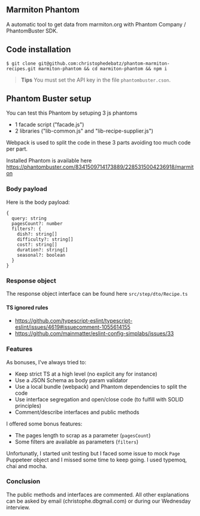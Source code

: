 ## Marmiton Phantom
A automatic tool to get data from marmiton.org with Phantom Company / PhantomBuster SDK.
## Code installation

```
$ git clone git@github.com:christophedebatz/phantom-marmiton-recipes.git marmiton-phantom && cd marmiton-phantom && npm i
```

> **Tips**
> You must set the API key in the file `phantombuster.cson`. 

## Phantom Buster setup
You can test this Phantom by setuping 3 js phantoms
- 1 facade script ("facade.js")
- 2 libraries ("lib-common.js" and "lib-recipe-supplier.js")

Webpack is used to split the code in these 3 parts avoiding too much code per part.

Installed Phantom is available here https://phantombuster.com/8341509714173889/2285315004236918/marmiton

### Body payload
Here is the body payload:
```
{
  query: string
  pagesCount?: number
  filters?: {
    dish?: string[]
    difficulty?: string[]
    cost?: string[]
    duration?: string[]
    seasonal?: boolean
  }
}
```

### Response object
The response object interface can be found here `src/step/dto/Recipe.ts`

#### TS ignored rules
- https://github.com/typescript-eslint/typescript-eslint/issues/4619#issuecomment-1055614155
- https://github.com/mainmatter/eslint-config-simplabs/issues/33

### Features
As bonuses, I've always tried to:
- Keep strict TS at a high level (no explicit any for instance)
- Use a JSON Schema as body param validator
- Use a local bundle (webpack) and Phantom dependencies to split the code
- Use interface segregation and open/close code (to fulfill with SOLID principles)
- Comment/describe interfaces and public methods

I offered some bonus features:
- The pages length to scrap as a parameter (`pagesCount`)
- Some filters are available as parameters (`filters`)

Unfortunatly, I started unit testing but I faced some issue to mock `Page` Puppeteer object and I missed some time to keep going.
I used typemoq, chai and mocha.

### Conclusion

The public methods and interfaces are commented.
All other explanations can be asked by email (christophe.db<at>gmail.com) or during our Wednesday interview.
